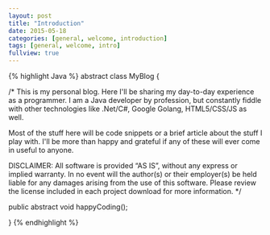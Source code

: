 ```yaml
---
layout: post
title: "Introduction"
date: 2015-05-18
categories: [general, welcome, introduction]
tags: [general, welcome, intro]
fullview: true
---
```

{% highlight Java %}
abstract class MyBlog {

  /*
  This is my personal blog. Here I'll be sharing my day-to-day experience as a programmer.
  I am a Java developer by profession, but constantly fiddle with other technologies like
  .Net/C#, Google Golang, HTML5/CSS/JS as well.

  Most of the stuff here will be code snippets or a brief article about the stuff I play with.
  I'll be more than happy and grateful if any of these will ever come in useful to anyone.

  DISCLAIMER: All software is provided “AS IS”, without any express or implied warranty.
  In no event will the author(s) or their employer(s) be held liable for any damages arising
  from the use of this software. Please review the license included in each project download
  for more information.
  */

  public abstract void happyCoding();

}
{% endhighlight %}
